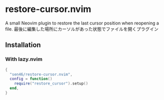 # restore-cursor.nvim

A small Neovim plugin to restore the last cursor position when reopening a file.
最後に編集した場所にカーソルがあった状態でファイルを開くプラグイン

## Installation

### With lazy.nvim

```lua
{
  "sen46/restore-cursor.nvim",
  config = function()
    require("restore_cursor").setup()
  end,
}
